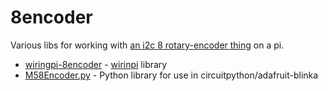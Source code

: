 # 8encoder

Various libs for working with [an i2c 8 rotary-encoder thing](https://docs.m5stack.com/en/unit/8Encoder) on a pi.

- [wiringpi-8encoder](wiringpi-8encoder) - [wirinpi](https://github.com/WiringPi/WiringPi) library
- [M58Encoder.py](M58Encoder.py) - Python library for use in circuitpython/adafruit-blinka